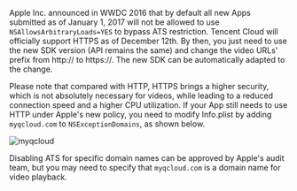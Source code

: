 ﻿
Apple Inc. announced in WWDC 2016 that by default all new Apps submitted as of January 1, 2017 will not be allowed to use `NSAllowsArbitraryLoads=YES` to bypass ATS restriction. Tencent Cloud will officially support HTTPS as of December 12th. By then, you just need to use the new SDK version (API remains the same) and change the video URLs' prefix from http:// to https://. The new SDK can be automatically adapted to the change.



Please note that compared with HTTP, HTTPS brings a higher security, which is not absolutely necessary for videos, while leading to a reduced connection speed and a higher CPU utilization. If your App still needs to use HTTP under Apple's new policy, you need to modify Info.plist by adding `myqcloud.com` to `NSExceptionDomains`, as shown below.   

![myqcloud](http://qzonestyle.gtimg.cn/qzone/vas/opensns/res/img/myqcloud.png)

Disabling ATS for specific domain names can be approved by Apple's audit team, but you may need to specify that `myqcloud.com` is a domain name for video playback.

